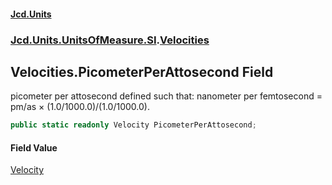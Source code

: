 #### [Jcd.Units](index 'index')
### [Jcd.Units.UnitsOfMeasure.SI](Jcd.Units.UnitsOfMeasure.SI 'Jcd.Units.UnitsOfMeasure.SI').[Velocities](Velocities 'Jcd.Units.UnitsOfMeasure.SI.Velocities')

## Velocities.PicometerPerAttosecond Field

picometer per attosecond defined such that: nanometer per femtosecond = pm/as × (1.0/1000.0)/(1.0/1000.0).

```csharp
public static readonly Velocity PicometerPerAttosecond;
```

#### Field Value
[Velocity](Velocity 'Jcd.Units.UnitTypes.Velocity')